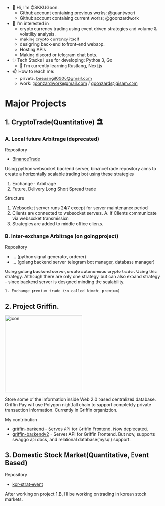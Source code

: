 - 👋 Hi, I’m @SKKUGoon. 
  - Github account containing previous works; @quantwoori
  - Github account containing current works; @goonzardwork
- 👀 I’m interested in 
  - crypto currency trading using event driven strategies and volume & volatility analysis.
  - making crypto currency itself
  - designing back-end to front-end webapp.
  - Hosting APIs 
  - Making discord or telegram chat bots.
- ✨ Tech Stacks I use for developing: Python 3, Go
  - 🌱 I’m currently learning Rustlang, Next.js
- 📫 How to reach me: 
  - private: baesangil0906@gmail.com 
  - work: goonzardwork@gmail.com / goonzard@igisam.com

<!---
SKKUGoon/SKKUGoon is a ✨ special ✨ repository because its `README.md` (this file) appears on your GitHub profile.
You can click the Preview link to take a look at your changes.
--->

# Major Projects

## 1. CryptoTrade(Quantitative) 🏛

### A. Local future Arbitrage (deprecated)

Repository

- [BinanceTrade](https://github.com/SKKUGoon/binanceTrade)

<p> 

Using python websocket backend server, binanceTrade repository aims to create a horizontally scalable trading bot using these strategies
  
  1. Exchange - Arbitrage
  2. Future, Delivery Long Short Spread trade

Structure
  
  1. Websocket server runs 24/7 except for server maintenance period
  2. Clients are connected to websocket servers.
    A. If Clients communicate via websocket transmission
  3. Strategies are added to middle office clients.
  
</p>

### B. Inter-exchange Arbitrage (on going project)

Repository

- ... (python signal generator, orderer)
- ... (golang backend server, telegram bot manager, database manager)

<p>

Using golang backend server, create autonomous crypto trader. Using this strategy. Although there are only one strategy, but can also expand strategy - since backend server is designed minding the scalability.
  
    1. Exchange premium trade (so called kimchi premium)
  
</p>


## 2. Project Griffin. 

<img src="https://user-images.githubusercontent.com/54009920/183289711-bf7c3303-0cf6-48ee-a270-d777d8d1bc45.svg" alt="icon" width="250"/>

<p>

Store some of the information inside Web 2.0 based centralized database. Griffin Pay will use Polygon nightfall chain to support completely private transaction information. Currently in Griffin organiztion. 

</p>
My contribution

- [griffin-backend](https://github.com/griffin-cryptopayroll/griffin-backend) - Serves API for Griffin Frontend. Now deprecated.
- [griffin-backendv2](https://github.com/griffin-cryptopayroll/griffin-backendv2) - Serves API for Griffin Frontend. But now, supports swaggo api docs, and relational database(mysql) support. 


## 3. Domestic Stock Market(Quantitative, Event Based)

Repository

- [kor-strat-event](https://github.com/SKKUGoon/kor-strat-event)


<p>

After working on project 1.B, I'll be working on trading in korean stock markets. 
  
</p>
